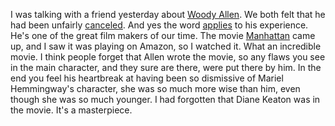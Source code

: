 I was talking with a friend yesterday about <a href="https://en.wikipedia.org/wiki/Woody_Allen">Woody Allen</a>. We both felt that he had been unfairly <a href="https://duckduckgo.com/?q=woody+allen+condemned&t=hk&ia=web">canceled</a>. And yes the word <a href="https://www.indiewire.com/2020/03/woody-allen-memoir-canceled-hachette-outrage-1202216039/#!">applies</a> to his experience. He's one of the great film makers of our time. The movie <a href="https://en.wikipedia.org/wiki/Manhattan_(1979_film)">Manhattan</a> came up, and I saw it was playing on Amazon, so I watched it. What an incredible movie. I think people forget that Allen wrote the movie, so any flaws you see in the main character, and they sure are there, were put there by him. In the end you feel his heartbreak at having been so dismissive of Mariel Hemmingway's character, she was so much more wise than him, even though she was so much younger. I had forgotten that Diane Keaton was in the movie. It's a masterpiece. 
